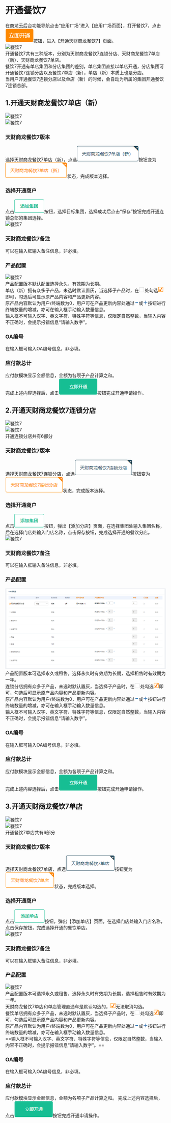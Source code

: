 # 开通餐饮7
在商龙云后台功能导航点击“应用广场”进入【应用广场页面】，打开餐饮7，点击![餐饮7](picture\\餐饮7\\1.png)按钮，进入【开通天财商龙餐饮7】页面。  
![餐饮7](picture\\餐饮7\\2.png=-500)   
开通餐饮7共有三种版本，分别为天财商龙餐饮7连锁分店、天财商龙餐饮7单店（新）、天财商龙餐饮7单店。  
餐饮7开通有单店集团和分店集团的差别，单店集团直接以单店开通，分店集团可开通餐饮7连锁分店以及餐饮7单店（新），单店（新）本质上也是分店。  
当用户开通餐饮7连锁分店以及单店（新）的时候，会自动为所属的集团开通餐饮7连锁总部。  




## 1.开通天财商龙餐饮7单店（新）
![餐饮7](picture\\餐饮7\\3.png=500-)  
![餐饮7](picture\\餐饮7\\4.png=500-)  
### 天财商龙餐饮7版本
选择天财商龙餐饮7单店（新），点选![餐饮7](picture\\餐饮7\\5.png)按钮变为![餐饮7](picture\\餐饮7\\6.png)状态，完成版本选择。  
### 选择开通商户
点击![餐饮7](picture\\餐饮7\\7.png)按钮，选择目标集团，选择成功后点击“保存”按钮完成开通连锁总部的集团选择。    
![餐饮7](picture\\餐饮7\\8.png=500-)   
### 天财商龙餐饮7备注
可以在输入框输入备注信息，非必填。
### 产品配置
![餐饮7](picture\\餐饮7\\9.png=500-)   
产品配置版本默认配置选择永久，有效期为长期。  
单店（新）拥有众多子产品，未选时默认置灰，当选择子产品时，在![餐饮7](picture\\餐饮7\\11.png)处勾选![餐饮7](picture\\餐饮7\\12.png)即可，勾选后可显示原产品内容和产品更新内容。    
原产品内容默认为用户/终端数为0，用户可在产品更新内容处通过![餐饮7](picture\\餐饮7\\13.png)或![餐饮7](picture\\餐饮7\\14.png)按钮进行终端数量的增减，亦可在输入框手动输入数量信息。  
输入框不可输入汉字、英文字符、特殊字符等信息，仅限定自然整数，当输入内容不正确时，会提示报错信息“请输入数字”。  
### OA编号
在输入框可输入OA编号信息，非必填。  
### 应付款总计
应付款模块显示金额信息，金额为各项子产品计算之和。  
完成上述内容选择后，点击![餐饮7](picture\\餐饮7\\10.png)按钮完成开通申请操作。  





## 2.开通天财商龙餐饮7连锁分店
![餐饮7](picture\\餐饮7\\15.png=500-)  
![餐饮7](picture\\餐饮7\\16.png=500-)  
开通连锁分店共有6部分
### 天财商龙餐饮7版本
选择天财商龙餐饮7连锁分店，点选![餐饮7](picture\\餐饮7\\17.png)按钮变为![餐饮7](picture\\餐饮7\\18.png)状态，完成版本选择。  
### 选择开通商户
点击![餐饮7](picture\\餐饮7\\19.png)按钮，弹出【添加分店】页面，在选择集团处输入集团名称，后在选择门店处输入门店名称，点击保存按钮，完成选择开通的餐饮分店。  
![餐饮7](picture\\餐饮7\\20.png=500-)  
### 天财商龙餐饮7备注
可以在输入框输入备注信息，非必填。  
### 产品配置
![餐饮7](picture\\餐饮7\\21.png)  
产品配置版本可选择永久或租售，选择永久时有效期为长期，选择租售时有效期为一年。      
连锁分店拥有众多子产品，未选时默认置灰，当选择子产品时，在![餐饮7](picture\\餐饮7\\11.png)处勾选![餐饮7](picture\\餐饮7\\12.png)即可，勾选后可显示原产品内容和产品更新内容。    
原产品内容默认为用户/终端数为0，用户可在产品更新内容处通过![餐饮7](picture\\餐饮7\\13.png)或![餐饮7](picture\\餐饮7\\14.png)按钮进行终端数量的增减，亦可在输入框手动输入数量信息。    
输入框不可输入汉字、英文字符、特殊字符等信息，仅限定自然整数，当输入内容不正确时，会提示报错信息“请输入数字”。    
### OA编号
在输入框可输入OA编号信息，非必填。
### 应付款总计
应付款模块显示金额信息，金额为各项子产品计算之和。  
完成上述内容选择后，点击![餐饮7](picture\\餐饮7\\10.png)按钮完成开通申请操作。  





## 3.开通天财商龙餐饮7单店
![餐饮7](picture\\餐饮7\\22.png=500-)  
![餐饮7](picture\\餐饮7\\23.png=500-)  
开通餐饮7单店共有6部分
### 天财商龙餐饮7版本
选择天财商龙餐饮7单店，点选![餐饮7](picture\\餐饮7\\24.png)按钮变为![餐饮7](picture\\餐饮7\\25.png)状态，完成版本选择。
### 选择开通商户
点击![餐饮7](picture\\餐饮7\\26.png)按钮，弹出【添加单店】页面，在选择门店处输入门店名称，点击保存按钮，完成选择开通的餐饮单店。  
![餐饮7](picture\\餐饮7\\27.png=500-)  
### 天财商龙餐饮7备注
可以在输入框输入备注信息，非必填。
### 产品配置
![餐饮7](picture\\餐饮7\\28.png=500-)  
产品配置版本可选择永久或租售，选择永久时有效期为长期，选择租售时有效期为一年。  
天财商龙餐饮7单店和单店管理直通车是默认勾选的，![餐饮7](picture\\餐饮7\\12.png)无法取消勾选。  
餐饮单店拥有众多子产品，未选时默认置灰，当选择子产品时，在![餐饮7](picture\\餐饮7\\11.png)处勾选![餐饮7](picture\\餐饮7\\12.png)即可，勾选后可显示原产品内容和产品更新内容。  
原产品内容默认为用户/终端数为0，用户可在产品更新内容处通过![餐饮7](picture\\餐饮7\\13.png)或![餐饮7](picture\\餐饮7\\14.png)按钮进行终端数量的增减，亦可在输入框手动输入数量信息。  
==输入框不可输入汉字、英文字符、特殊字符等信息，仅限定自然整数，当输入内容不正确时，会提示报错信息“请输入数字”。==
### OA编号
在输入框可输入OA编号信息，非必填。
### 应付款总计
应付款模块显示金额信息，金额为各项子产品计算之和。
完成上述内容选择后，点击![餐饮7](picture\\餐饮7\\10.png)按钮完成开通申请操作。






